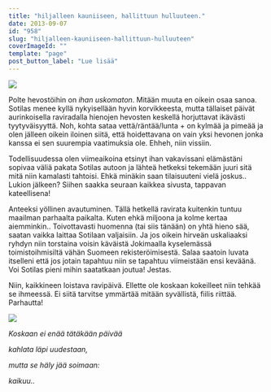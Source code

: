 ```yaml
---
title: "hiljalleen kauniiseen, hallittuun hulluuteen."
date: 2013-09-07
id: "958"
slug: "hiljalleen-kauniiseen-hallittuun-hulluuteen"
coverImageId: ""
template: "page"
post_button_label: "Lue lisää"
---
```


[![](/images/vermo_.jpg)](http://3.bp.blogspot.com/-5bL4GSeKsQg/UiuCGFdFWOI/AAAAAAAAGzM/F0P2Dh-8DFw/s1600/vermo_.jpg)

Polte hevostöihin on _ihan uskomaton_. Mitään muuta en oikein osaa sanoa. Sotilas menee kyllä nykyisellään hyvin korvikkeesta, mutta tällaiset päivät aurinkoisella raviradalla hienojen hevosten keskellä horjuttavat ikävästi tyytyväisyyttä. Noh, kohta sataa vettä/räntää/lunta + on kylmää ja pimeää ja olen jälleen oikein iloinen siitä, että hoidettavana on vain yksi hevonen jonka kanssa ei sen suurempia vaatimuksia ole. Ehheh, niin vissiin.

Todellisuudessa olen viimeaikoina etsinyt ihan vakavissani elämästäni sopivaa väliä pakata Sotilas autoon ja lähteä hetkeksi tekemään juuri sitä mitä niin kamalasti tahtoisi. Ehkä minäkin saan tilaisuuteni vielä joskus.. Lukion jälkeen? Siihen saakka seuraan kaikkea sivusta, tappavan kateellisena!

Anteeksi yöllinen avautuminen. Tällä hetkellä ravirata kuitenkin tuntuu maailman parhaalta paikalta. Kuten ehkä miljoona ja kolme kertaa aiemminkin.. Toivottavasti huomenna (tai siis tänään) on yhtä hieno sää, saatan vaikka laittaa Sotilaan valjaisiin. Ja jos oikein hirveän uskaliaaksi ryhdyn niin torstaina voisin käväistä Jokimaalla kyselemässä toimistoihmisiltä vähän Suomeen rekisteröimisestä. Salaa saatoin luvata itselleni että jos jotain tapahtuu niin se tapahtuu viimeistään ensi keväänä. Voi Sotilas pieni mihin saatatkaan joutua! Jestas.

Niin, kaikkineen loistava ravipäivä. Ellette ole koskaan kokeilleet niin tehkää se ihmeessä. Ei siitä tarvitse ymmärtää mitään syvällistä, fiilis riittää. Parhautta!

[![](/images/ak.jpg)](http://1.bp.blogspot.com/-r6Dv_Ah8skk/UiuYr8ubtyI/AAAAAAAAGzs/fZ0M5oXDxwE/s1600/ak.jpg)

_Koskaan ei enää tätäkään päivää_

_kahlata läpi uudestaan,_

_mutta se häly jää soimaan:_

_kaikuu.._
